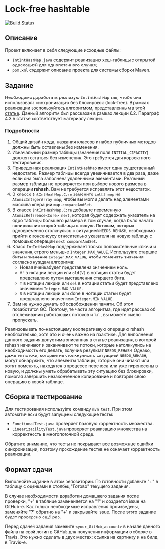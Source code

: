 # Lock-free hashtable

[![Build Status](https://travis-ci.com/ITMO-MPP-2018/hash-table-<your_GitHub_account>.svg?token=B2yLGFz6qwxKVjbLm9Ak&branch=master)](https://travis-ci.com/ITMO-MPP-2018/hash-table-<your_GitHub_account>)

## Описание
Проект включает в себя следующие исходные файлы:

* `IntIntHashMap.java` содержит реализацию хеш-таблицы с открытой адресацией для однопоточного случая;
* `pom.xml` содержит описание проекта для системы сборки Maven.

## Задание
Необходимо доработать реализую `IntIntHashMap` так, чтобы она использовала синхронизацию без блокировок (lock-free). В рамках реализации воспользуйтесь алгоритмом, представленным в [этой статье](https://arxiv.org/pdf/cs/0303011.pdf). Данный алгоритм был рассказан в рамках лекции 6.2. Параграф 4.3 в статье соответствует материалу лекции. 

### Подробности1.	Общий дизайн кода, названия классов и набор публичных методов должны быть оставлены без изменения.2.	Изначальный размер таблицы (значение поля `INITIAL_CAPACITY`) должен остаться без изменения. Это требуется для корректного тестирования.3.	Приведенная реализация `IntIntHashMap` имеет один существенный недостаток. Размер таблицы всегда увеличивается в два раза, даже если она была заполнена удаленными элементами. Реальный размер таблицы не проверяется при выборе нового размера в операции **rehash**. Вам не требуется исправлять этот недостаток.4.	В классе `IntIntHashMap.Core` замените `int[] map` на `AtomicIntegerArray map`, чтобы вы могли делать над элементами массива операции `map.compareAndSet`.5.	В классе `IntIntHashMap.Core` добавьте переменную `AtomicReference<Сore> next`, которая будет содержать указатель на ядро таблицы большего размера в том случае, когда было начато копирование старой таблицы в новую. Потокам, которые одновременно столкнулись с ситуацией `NEEDS_REHASH`, необходимо прийти к консенсусу относительно указателя на новую таблицу с помощью операции `next.compareAndSet`.6.	Класс `IntIntHashMap` поддерживает только положительные ключи и значения, строго меньшие `Integer.MAX_VALUE`. Используйте старшие биты и значение `Integer.MAX_VALUE`, чтобы помечать значения согласно нуждам алгоритма:    * Новая ячейкабудет представлена значением ноль.    * `V'` в нотации лекции или `old(V)` в нотации статьи будет представлено путем выставления старшего бита.     * `T` в нотации лекции или `del` в нотации статьи будет представлено значением `Integer.MAX_VALUE`.    * `S` в нотации лекции или done в нотации статьи будет представлено значением `Integer.MIN_VALUE`.7.	Вам не нужно думать об освобождении памяти. Об этом позаботится GC. Поэтому, те части алгоритма, где идет рассказ об отслеживании работающих потоков и т.п., вы можете смело пропускать. 
Реализовывать по-настоящему кооперативную операцию rehash необязательно, хотя это и очень важно на практике. Для выполнения данного задания допустима описанная в статье реализация, в которой rehash начинают и заканчивают те потоки, которые натолкнулись на необходимость его делать, получив результат `NEEDS_REHASH`. Однако, даже те потоки, которые не столкнулись с ситуацией `NEEDS_REHASH`, могут обнаружить, что элементы таблицы, которые они читают или хотят поменять, находятся в процессе переноса или уже перенесены в новую, и должны уметь обрабатывать эту ситуацию без блокировки, помогая завершить незаконченное копирование и повторяя свою операцию в новой таблице.

## Сборка и тестирование
Для тестирования используйте команду `mvn test`. При этом автоматически будут запущены следующие тесты:

* `FunctionalTest.java` проверяет базовую корректность множества.
* `LinearizabilityTest.java` проверяет реализацию множества на корректность в многопоточной среде.

Обратите внимание, что тесты не покрывают все возможные ошибки синхронизации, поэтому прохождение тестов не означает корректность реализации.

## Формат сдачи

Выполняйте задание в этом репозитории. По готовности добавьте "+" в таблицу с оценками в столбец "Готово" текущего задания. 

В случае необходимости доработки домашнего задания после проверки, "+" в таблице замененяется на "?" и создается issue на GitHub-е. Как только необходимые исправления произведены, заменяйте "?" обратно на "+" и закрывайте issue. После этого задание будет проверено ещё раз.

Перед сдачей задания замените `<your_GitHub_account>` в начале данного файла на свой логин в GitHub для получения информации о сборке в Travis. Это нужно сделать в двух местах: ссылка на картинку и на билд в Travis-е.